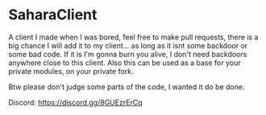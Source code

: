# SaharaClient

A client I made when I was bored, feel free to make pull requests, there is a big chance I will add it to my client... as long as it isnt some backdoor or some bad code. If it is I'm gonna burn you alive, I don't need backdoors anywhere close to this client. Also this can be used as a base for your private modules, on your private fork.

Btw please don't judge some parts of the code, I wanted it do be done.

Discord: https://discord.gg/8GUEzrErCq
